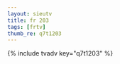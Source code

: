 ```yaml
--- 
layout: sieutv
title: fr 203
tags: [frtv]
thumb_re: q7t1203
---
```

{% include tvadv key="q7t1203" %} 
